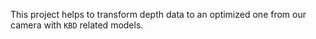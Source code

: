This project helps to transform depth data to an optimized one from our camera with `KBD` related models.